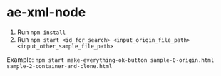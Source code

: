 # ae-xml-node

1. Run `npm install`
2. Run `npm start <id_for_search> <input_origin_file_path> <input_other_sample_file_path>`

Example: `npm start make-everything-ok-button sample-0-origin.html sample-2-container-and-clone.html`